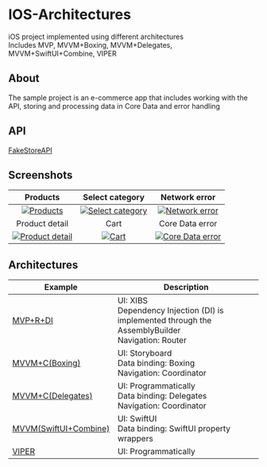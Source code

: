 # IOS-Architectures

iOS project implemented using different architectures <br>
Includes  MVP, MVVM+Boxing, MVVM+Delegates, MVVM+SwiftUI+Combine, VIPER

## About 
The sample project is an e-commerce app that includes working with the API, storing and processing data in Core Data and error handling

## API 

[FakeStoreAPI](https://fakestoreapi.com)

## Screenshots

| Products | Select category | Network error |
|:------------:|:------------:|:------------:|
| [![Products](https://github.com/streifik/IOS-Architectures/assets/101458595/66e89316-d657-4cb3-9b79-c51af5e1b751)](https://github.com/streifik/IOS-Architectures/assets/101458595/66e89316-d657-4cb3-9b79-c51af5e1b751) | [![Select category](https://github.com/streifik/IOS-Architectures/assets/101458595/2e89a965-d009-4b0a-a939-a852a3d941f0)](https://github.com/streifik/IOS-Architectures/assets/101458595/2e89a965-d009-4b0a-a939-a852a3d941f0) | [![Network error](https://github.com/streifik/IOS-Architectures/assets/101458595/92fef3e1-32ea-4c0a-b15b-6c70e6098bc0)](https://github.com/streifik/IOS-Architectures/assets/101458595/92fef3e1-32ea-4c0a-b15b-6c70e6098bc0) |
| Product detail | Cart | Core Data error |
| [![Product detail](https://github.com/streifik/IOS-Architectures/assets/101458595/cc5c9ca6-5d54-4ac4-854c-682d8e68969e)](https://github.com/streifik/IOS-Architectures/assets/101458595/cc5c9ca6-5d54-4ac4-854c-682d8e68969e) | [![Cart](https://github.com/streifik/IOS-Architectures/assets/101458595/65cd7b91-bb19-4065-98c1-5551447c4591)](https://github.com/streifik/IOS-Architectures/assets/101458595/65cd7b91-bb19-4065-98c1-5551447c4591) | [![Core Data error](https://github.com/streifik/IOS-Architectures/assets/101458595/9019ede9-1d50-4ed5-a7e9-0acf952875c1)](https://github.com/streifik/IOS-Architectures/assets/101458595/9019ede9-1d50-4ed5-a7e9-0acf952875c1) |

## Architectures

| Example                | Description                     |
|---------------------|---------------------------------|
| [MVP+R+DI](https://github.com/streifik/IOS-Architectures/tree/main/MVP)      | UI: XIBS <br> Dependency Injection (DI) is implemented through the AssemblyBuilder <br> Navigation: Router <br> |
| [MVVM+C(Boxing)](https://github.com/streifik/IOS-Architectures/tree/main/MVVM%2BBoxing)     | UI: Storyboard <br> Data binding: Boxing <br> Navigation: Coordinator|
| [MVVM+C(Delegates)](https://github.com/streifik/IOS-Architectures/tree/main/MVVM%2BDelegates)      | UI: Programmatically <br> Data binding: Delegates <br> Navigation: Coordinator   
| [MVVM(SwiftUI+Combine)](https://github.com/streifik/IOS-Architectures/tree/main/MVVM%2BSwiftUI)     | UI: SwiftUI <br> Data binding: SwiftUI property wrappers |
| [VIPER](https://github.com/streifik/IOS-Architectures/tree/main/VIPER)    | UI: Programmatically <br> |






